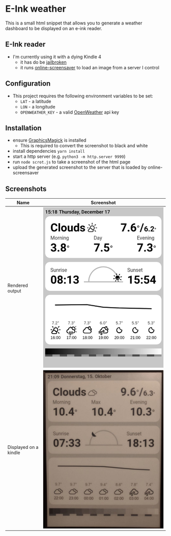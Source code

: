 # E-Ink weather

This is a small html snippet that allows you to generate a weather dashboard to be displayed on an e-ink reader.

## E-Ink reader

* I'm currently using it with a dying Kindle 4
    * it has do be [jailbroken](https://wiki.mobileread.com/wiki/Kindle4NTHacking#Jailbreak)
    * it runs [online-screensaver](https://www.mobileread.com/forums/showthread.php?t=236104) to load an image from a server I control

## Configuration

* This project requires the following environment variables to be set:
    * `LAT` - a latitude
    * `LON` - a longitude
    * `OPENWEATHER_KEY` - a valid [OpenWeather](https://openweathermap.org/api) api key

## Installation

* ensure [GraphicsMagick](http://www.graphicsmagick.org/) is installed 
    * This is required to convert the screenshot to black and white
* install dependencies `yarn install`
* start a http server (e.g. `python3 -m http.server 9999`)
* run `node scrot.js` to take a screenshot of the html page
* upload the generated screenshot to the server that is loaded by online-screensaver

## Screenshots

| Name  | Screenshot |
| ------------- | ------------- |
| Rendered output  | ![Rendered output](./screenshots/generated.png)  |
| Displayed on a kindle  | ![On a kindle](./screenshots/kindle.jpg)  |
